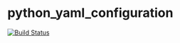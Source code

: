 # python_yaml_configuration
[![Build Status](https://rmc-jenkins.robotic.dlr.de/jenkins/buildStatus/icon?job=common%2Fpython_yaml_configuration%2Fmaster)](https://rmc-jenkins.robotic.dlr.de/jenkins/job/common/job/python_yaml_configuration/job/master/)
